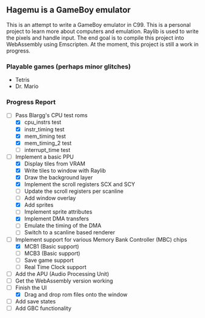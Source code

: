 ## Hagemu is a GameBoy emulator

This is an attempt to write a GameBoy emulator in C99. This is a personal project to learn more about computers and emulation. Raylib is used to write the pixels and handle input. The end goal is to compile this project into WebAssembly using Emscripten. At the moment, this project is still a work in progress.

### Playable games (perhaps minor glitches)
- Tetris
- Dr. Mario

### Progress Report
- [ ] Pass Blargg's CPU test roms
  - [x] cpu_instrs test
  - [x] instr_timing test
  - [x] mem_timing test
  - [x] mem_timing_2 test
  - [ ] interrupt_time test
- [ ] Implement a basic PPU
  - [x] Display tiles from VRAM
  - [x] Write tiles to window with Raylib
  - [x] Draw the background layer
  - [x] Implement the scroll registers SCX and SCY
  - [ ] Update the scroll registers per scanline
  - [ ] Add window overlay
  - [x] Add sprites
  - [ ] Implement sprite attributes
  - [x] Implement DMA transfers
  - [ ] Emulate the timing of the DMA
  - [ ] Switch to a scanline based renderer
- [ ] Implement support for various Memory Bank Controller (MBC) chips
  - [x] MCB1 (Basic support)
  - [ ] MCB3 (Basic support)
  - [ ] Save game support
  - [ ] Real Time Clock support
- [ ] Add the APU (Audio Processing Unit)
- [ ] Get the WebAssembly version working
- [ ] Finish the UI
  - [x] Drag and drop rom files onto the window
- [ ] Add save states
- [ ] Add GBC functionality
